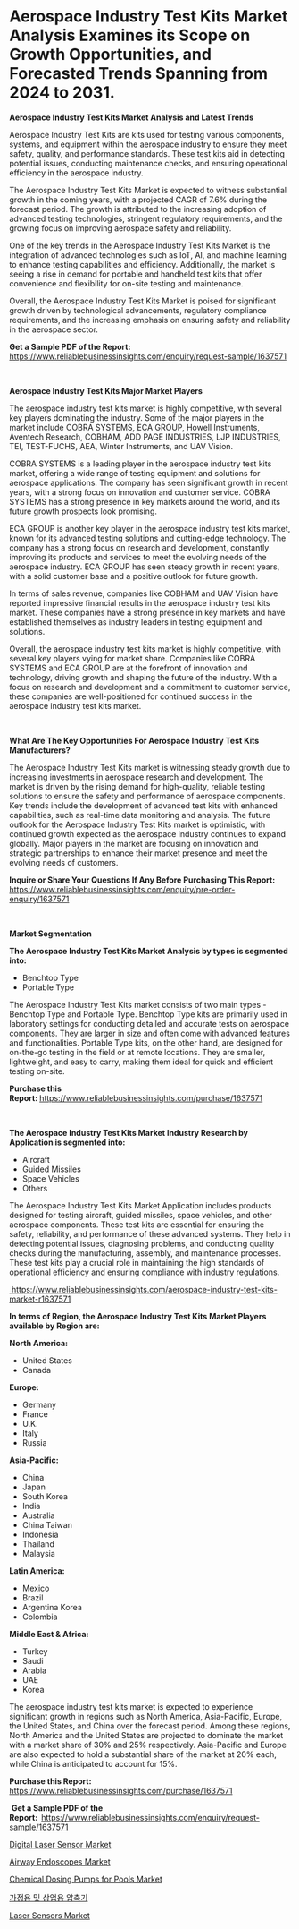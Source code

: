 <p><h1>Aerospace Industry Test Kits Market Analysis Examines its Scope on Growth Opportunities, and Forecasted Trends Spanning from 2024 to 2031.</h1></p><p><strong>Aerospace Industry Test Kits Market Analysis and Latest Trends</strong></p>
<p><p>Aerospace Industry Test Kits are kits used for testing various components, systems, and equipment within the aerospace industry to ensure they meet safety, quality, and performance standards. These test kits aid in detecting potential issues, conducting maintenance checks, and ensuring operational efficiency in the aerospace industry.</p><p>The Aerospace Industry Test Kits Market is expected to witness substantial growth in the coming years, with a projected CAGR of 7.6% during the forecast period. The growth is attributed to the increasing adoption of advanced testing technologies, stringent regulatory requirements, and the growing focus on improving aerospace safety and reliability.</p><p>One of the key trends in the Aerospace Industry Test Kits Market is the integration of advanced technologies such as IoT, AI, and machine learning to enhance testing capabilities and efficiency. Additionally, the market is seeing a rise in demand for portable and handheld test kits that offer convenience and flexibility for on-site testing and maintenance.</p><p>Overall, the Aerospace Industry Test Kits Market is poised for significant growth driven by technological advancements, regulatory compliance requirements, and the increasing emphasis on ensuring safety and reliability in the aerospace sector.</p></p>
<p><strong>Get a Sample PDF of the Report:&nbsp;</strong> <a href="https://www.reliablebusinessinsights.com/enquiry/request-sample/1637571">https://www.reliablebusinessinsights.com/enquiry/request-sample/1637571</a></p>
<p>&nbsp;</p>
<p><strong>Aerospace Industry Test Kits Major Market Players</strong></p>
<p><p>The aerospace industry test kits market is highly competitive, with several key players dominating the industry. Some of the major players in the market include COBRA SYSTEMS, ECA GROUP, Howell Instruments, Aventech Research, COBHAM, ADD PAGE INDUSTRIES, LJP INDUSTRIES, TEI, TEST-FUCHS, AEA, Winter Instruments, and UAV Vision.</p><p>COBRA SYSTEMS is a leading player in the aerospace industry test kits market, offering a wide range of testing equipment and solutions for aerospace applications. The company has seen significant growth in recent years, with a strong focus on innovation and customer service. COBRA SYSTEMS has a strong presence in key markets around the world, and its future growth prospects look promising.</p><p>ECA GROUP is another key player in the aerospace industry test kits market, known for its advanced testing solutions and cutting-edge technology. The company has a strong focus on research and development, constantly improving its products and services to meet the evolving needs of the aerospace industry. ECA GROUP has seen steady growth in recent years, with a solid customer base and a positive outlook for future growth.</p><p>In terms of sales revenue, companies like COBHAM and UAV Vision have reported impressive financial results in the aerospace industry test kits market. These companies have a strong presence in key markets and have established themselves as industry leaders in testing equipment and solutions.</p><p>Overall, the aerospace industry test kits market is highly competitive, with several key players vying for market share. Companies like COBRA SYSTEMS and ECA GROUP are at the forefront of innovation and technology, driving growth and shaping the future of the industry. With a focus on research and development and a commitment to customer service, these companies are well-positioned for continued success in the aerospace industry test kits market.</p></p>
<p>&nbsp;</p>
<p><strong>What Are The Key Opportunities For Aerospace Industry Test Kits Manufacturers?</strong></p>
<p><p>The Aerospace Industry Test Kits market is witnessing steady growth due to increasing investments in aerospace research and development. The market is driven by the rising demand for high-quality, reliable testing solutions to ensure the safety and performance of aerospace components. Key trends include the development of advanced test kits with enhanced capabilities, such as real-time data monitoring and analysis. The future outlook for the Aerospace Industry Test Kits market is optimistic, with continued growth expected as the aerospace industry continues to expand globally. Major players in the market are focusing on innovation and strategic partnerships to enhance their market presence and meet the evolving needs of customers.</p></p>
<p><strong>Inquire or Share Your Questions If Any Before Purchasing This Report:</strong> <a href="https://www.reliablebusinessinsights.com/enquiry/pre-order-enquiry/1637571">https://www.reliablebusinessinsights.com/enquiry/pre-order-enquiry/1637571</a></p>
<p>&nbsp;</p>
<p><strong>Market Segmentation</strong></p>
<p><strong>The Aerospace Industry Test Kits Market Analysis by types is segmented into:</strong></p>
<p><ul><li>Benchtop Type</li><li>Portable Type</li></ul></p>
<p><p>The Aerospace Industry Test Kits market consists of two main types - Benchtop Type and Portable Type. Benchtop Type kits are primarily used in laboratory settings for conducting detailed and accurate tests on aerospace components. They are larger in size and often come with advanced features and functionalities. Portable Type kits, on the other hand, are designed for on-the-go testing in the field or at remote locations. They are smaller, lightweight, and easy to carry, making them ideal for quick and efficient testing on-site.</p></p>
<p><strong>Purchase this Report:&nbsp;</strong><a href="https://www.reliablebusinessinsights.com/purchase/1637571">https://www.reliablebusinessinsights.com/purchase/1637571</a></p>
<p>&nbsp;</p>
<p><strong>The Aerospace Industry Test Kits Market Industry Research by Application is segmented into:</strong></p>
<p><ul><li>Aircraft</li><li>Guided Missiles</li><li>Space Vehicles</li><li>Others</li></ul></p>
<p><p>The Aerospace Industry Test Kits Market Application includes products designed for testing aircraft, guided missiles, space vehicles, and other aerospace components. These test kits are essential for ensuring the safety, reliability, and performance of these advanced systems. They help in detecting potential issues, diagnosing problems, and conducting quality checks during the manufacturing, assembly, and maintenance processes. These test kits play a crucial role in maintaining the high standards of operational efficiency and ensuring compliance with industry regulations.</p></p>
<p><a href="https://www.reliablebusinessinsights.com/aerospace-industry-test-kits-market-r1637571">&nbsp;https://www.reliablebusinessinsights.com/aerospace-industry-test-kits-market-r1637571</a></p>
<p><strong>In terms of Region, the Aerospace Industry Test Kits Market Players available by Region are:</strong></p>
<p>
    <p> <strong> North America: </strong>
        <ul>
            <li>United States</li>
            <li>Canada</li>
        </ul>
        </p> 
    <p> <strong> Europe: </strong>
        <ul>
            <li>Germany</li>
            <li>France</li>
            <li>U.K.</li>
            <li>Italy</li>
            <li>Russia</li>
        </ul>
        </p> 
    <p> <strong> Asia-Pacific: </strong>
        <ul>
            <li>China</li>
            <li>Japan</li>
            <li>South Korea</li>
            <li>India</li>
            <li>Australia</li>
            <li>China Taiwan</li>
            <li>Indonesia</li>
            <li>Thailand</li>
            <li>Malaysia</li>
        </ul>
        </p> 
    <p> <strong> Latin America: </strong>
        <ul>
            <li>Mexico</li>
            <li>Brazil</li>
            <li>Argentina Korea</li>
            <li>Colombia</li>
        </ul>
        </p> 
    <p> <strong> Middle East & Africa: </strong>
        <ul>
            <li>Turkey</li>
            <li>Saudi</li>
            <li>Arabia</li>
            <li>UAE</li>
            <li>Korea</li>
        </ul>
    </p>
    </p>
<p><p>The aerospace industry test kits market is expected to experience significant growth in regions such as North America, Asia-Pacific, Europe, the United States, and China over the forecast period. Among these regions, North America and the United States are projected to dominate the market with a market share of 30% and 25% respectively. Asia-Pacific and Europe are also expected to hold a substantial share of the market at 20% each, while China is anticipated to account for 15%.</p></p>
<p><strong>Purchase this Report: </strong><a href="https://www.reliablebusinessinsights.com/purchase/1637571">https://www.reliablebusinessinsights.com/purchase/1637571</a></p>
<p>&nbsp;<strong>Get a Sample PDF of the Report:&nbsp;&nbsp;</strong><a href="https://www.reliablebusinessinsights.com/enquiry/request-sample/1637571">https://www.reliablebusinessinsights.com/enquiry/request-sample/1637571</a></p>
<p><strong></strong></p>
<p><p><a href="https://issuu.com/reportprime-2/docs/digital-laser-sensor-market-size-2030.pptx">Digital Laser Sensor Market</a></p><p><a href="https://github.com/WillieWoodard/Market-Research-Report-List-5/blob/main/airway-endoscopes-market.md">Airway Endoscopes Market</a></p><p><a href="https://github.com/AndreanneHane2023/Market-Research-Report-List-1/blob/main/chemical-dosing-pumps-for-pools-market.md">Chemical Dosing Pumps for Pools Market</a></p><p><a href="https://github.com/laholand/Market-Research-Report-List-4/blob/main/895937785292.md">가정용 및 상업용 압축기</a></p><p><a href="https://issuu.com/reportprime-2/docs/laser-sensors-market-size-2030.pptx">Laser Sensors Market</a></p></p>